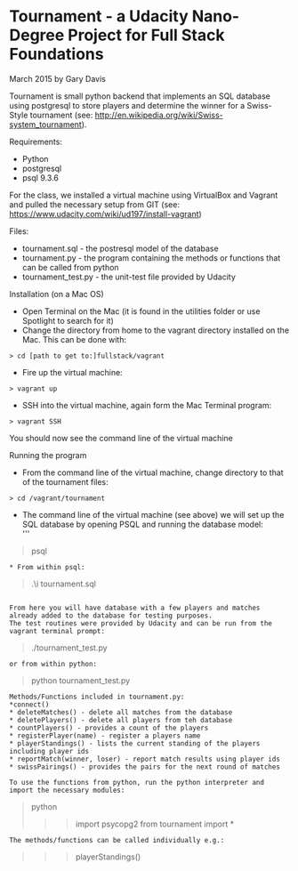 # Tournament - a Udacity Nano-Degree Project for Full Stack Foundations
March 2015 by Gary Davis

Tournament is small python backend that implements an SQL database using postgresql to store players and determine the winner for a Swiss-Style tournament (see: http://en.wikipedia.org/wiki/Swiss-system_tournament).

Requirements:
* Python
* postgresql
* psql 9.3.6

For the class, we installed a virtual machine using VirtualBox and Vagrant and pulled the necessary setup from GIT (see: https://www.udacity.com/wiki/ud197/install-vagrant)

Files:
* tournament.sql - the postresql model of the database
* tournament.py - the program containing the methods or functions that can be called from python
* tournament_test.py - the unit-test file provided by Udacity

Installation (on a Mac OS)
* Open Terminal on the Mac (it is found in the utilities folder or use Spotlight to search for it)
* Change the directory from home to the vagrant directory installed on the Mac.  This can be done with:
```
> cd [path to get to:]fullstack/vagrant  
```
* Fire up the virtual machine: 
``` 
> vagrant up
```  
* SSH into the virtual machine, again form the Mac Terminal program: 
``` 
> vagrant SSH  
```
  You should now see the command line of the virtual machine


Running the program

* From the command line of the virtual machine, change directory to that of the tournament files:
```
> cd /vagrant/tournament
```
* The command line of the virtual machine (see above) we will set up the SQL database by opening PSQL and running the database model:  
'''
> psql  
```
* From within psql:
``` 
> .\i tournament.sql
```

From here you will have database with a few players and matches already added to the database for testing purposes. 
The test routines were provided by Udacity and can be run from the vagrant terminal prompt:
```
> ./tournament_test.py
```
or from within python:
```
> python tournament_test.py
```
Methods/Functions included in tournament.py:
*connect()
* deleteMatches() - delete all matches from the database
* deletePlayers() - delete all players from teh database
* countPlayers() - provides a count of the players
* registerPlayer(name) - register a players name
* playerStandings() - lists the current standing of the players including player ids
* reportMatch(winner, loser) - report match results using player ids
* swissPairings() - provides the pairs for the next round of matches

To use the functions from python, run the python interpreter and import the necessary modules:
```
> python
>>> import psycopg2
>>> from tournament import *
```
The methods/functions can be called individually e.g.:
```
>>> playerStandings()
```




